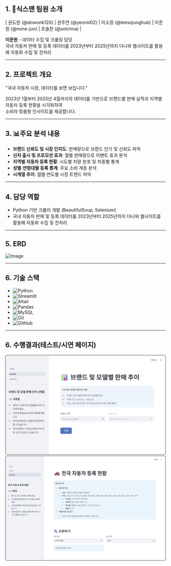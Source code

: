 ## 1. 🚗식스맨 팀원 소개

| 권도원 (@dowonk120) | 권주연 (@yeoniii02) | 이소정 (@leesojunghub) | 이준원 (@none-jun) | 조솔찬 (@solchna) |

**이준원** - 데이터 수집 및 크롤링 담당  
국내 자동차 판매 및 등록 데이터를 2023년부터 2025년까지 다나와 웹사이트를 활용해 자동화 수집 및 전처리

---

## 2. 프로젝트 개요

"국내 자동차 시장, 데이터를 보면 보입니다."

2023년 1월부터 2025년 4월까지의 데이터를 기반으로 브랜드별 판매 실적과 지역별 자동차 등록 현황을 시각화하여  
소비자 맞춤형 인사이트를 제공합니다.

---

## 3. 📊주요 분석 내용

- **브랜드 신뢰도 및 시장 인지도**: 판매량으로 브랜드 인기 및 신뢰도 파악  
- **신차 출시 및 프로모션 효과**: 월별 판매량으로 이벤트 효과 분석  
- **지역별 자동차 등록 현황**: 시도별 차량 분포 및 차종별 통계  
- **성별·연령대별 등록 통계**: 주요 소비 계층 분석  
- **시계열 추이**: 월별·연도별 시장 트렌드 파악

---

## 4. 담당 역할

- Python 기반 크롤러 개발 (BeautifulSoup, Selenium)  
- 국내 자동차 판매 및 등록 데이터를 2023년부터 2025년까지 다나와 웹사이트를 활용해 자동화 수집 및 전처리

---

## 5. ERD

![Image](https://github.com/user-attachments/assets/90958faa-b80a-4757-b247-050a4dbe3153)


---

## 6. 기술 스택

- ![Python](https://img.shields.io/badge/Python-3776AB?logo=python&logoColor=white)
- ![Streamlit](https://img.shields.io/badge/Streamlit-FF4B4B?logo=streamlit&logoColor=white)
- ![Altair](https://img.shields.io/badge/Altair-1E1E1E?logo=chartdotjs&logoColor=white)
- ![Pandas](https://img.shields.io/badge/Pandas-150458?logo=pandas&logoColor=white)
- ![MySQL](https://img.shields.io/badge/MySQL-4479A1?logo=mysql&logoColor=white)
- ![Git](https://img.shields.io/badge/Git-F05032?logo=git&logoColor=white)
- ![GitHub](https://img.shields.io/badge/GitHub-181717?logo=github&logoColor=white)


---

## 6. 수행결과(테스트/시연 페이지)
![Image](https://github.com/SKNETWORKS-FAMILY-AICAMP/SKN15-1st-6TEAM/blob/main/image%203.png)
![Image](https://github.com/SKNETWORKS-FAMILY-AICAMP/SKN15-1st-6TEAM/blob/main/image%204.png)
